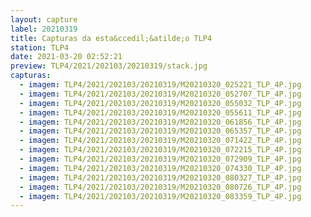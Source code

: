 ```yaml
---
layout: capture
label: 20210319
title: Capturas da esta&ccedil;&atilde;o TLP4
station: TLP4
date: 2021-03-20 02:52:21
preview: TLP4/2021/202103/20210319/stack.jpg
capturas:
  - imagem: TLP4/2021/202103/20210319/M20210320_025221_TLP_4P.jpg
  - imagem: TLP4/2021/202103/20210319/M20210320_052707_TLP_4P.jpg
  - imagem: TLP4/2021/202103/20210319/M20210320_055032_TLP_4P.jpg
  - imagem: TLP4/2021/202103/20210319/M20210320_055611_TLP_4P.jpg
  - imagem: TLP4/2021/202103/20210319/M20210320_061856_TLP_4P.jpg
  - imagem: TLP4/2021/202103/20210319/M20210320_065357_TLP_4P.jpg
  - imagem: TLP4/2021/202103/20210319/M20210320_071422_TLP_4P.jpg
  - imagem: TLP4/2021/202103/20210319/M20210320_072215_TLP_4P.jpg
  - imagem: TLP4/2021/202103/20210319/M20210320_072909_TLP_4P.jpg
  - imagem: TLP4/2021/202103/20210319/M20210320_074330_TLP_4P.jpg
  - imagem: TLP4/2021/202103/20210319/M20210320_080327_TLP_4P.jpg
  - imagem: TLP4/2021/202103/20210319/M20210320_080726_TLP_4P.jpg
  - imagem: TLP4/2021/202103/20210319/M20210320_083359_TLP_4P.jpg
---
```

